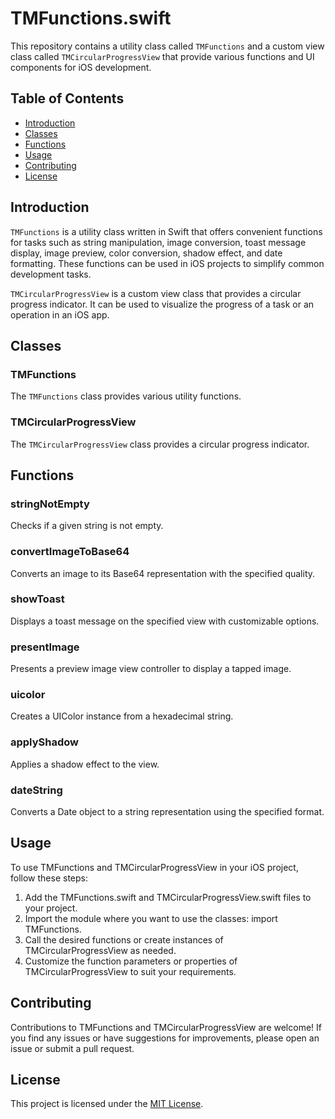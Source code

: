 # TMFunctions.swift

This repository contains a utility class called `TMFunctions` and a custom view class called `TMCircularProgressView` that provide various functions and UI components for iOS development.

## Table of Contents

- [Introduction](#introduction)
- [Classes](#classes)
- [Functions](#functions)
- [Usage](#usage)
- [Contributing](#contributing)
- [License](#license)

## Introduction

`TMFunctions` is a utility class written in Swift that offers convenient functions for tasks such as string manipulation, image conversion, toast message display, image preview, color conversion, shadow effect, and date formatting. These functions can be used in iOS projects to simplify common development tasks.

`TMCircularProgressView` is a custom view class that provides a circular progress indicator. It can be used to visualize the progress of a task or an operation in an iOS app.

## Classes

### TMFunctions
The `TMFunctions` class provides various utility functions.

### TMCircularProgressView
The `TMCircularProgressView` class provides a circular progress indicator.

## Functions

### stringNotEmpty
Checks if a given string is not empty.

### convertImageToBase64
Converts an image to its Base64 representation with the specified quality.

### showToast
Displays a toast message on the specified view with customizable options.

### presentImage
Presents a preview image view controller to display a tapped image.

### uicolor
Creates a UIColor instance from a hexadecimal string.

### applyShadow
Applies a shadow effect to the view.

### dateString
Converts a Date object to a string representation using the specified format.

## Usage
To use TMFunctions and TMCircularProgressView in your iOS project, follow these steps:

1. Add the TMFunctions.swift and TMCircularProgressView.swift files to your project.
2. Import the module where you want to use the classes: import TMFunctions.
3. Call the desired functions or create instances of TMCircularProgressView as needed.
4. Customize the function parameters or properties of TMCircularProgressView to suit your requirements.

## Contributing
Contributions to TMFunctions and TMCircularProgressView are welcome! If you find any issues or have suggestions for improvements, please open an issue or submit a pull request.

## License
This project is licensed under the [MIT License](LICENSE.rtf).
